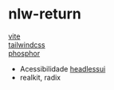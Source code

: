 # nlw-return
[vite](https://vitejs.dev/)  
[tailwindcss](https://tailwindcss.com/)  
[phosphor](https://phosphoricons.com/)  

- Acessibilidade
[headlessui](https://headlessui.dev/)  
- realkit, radix
